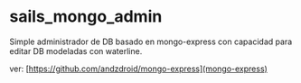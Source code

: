 # sails_mongo_admin
Simple administrador de DB basado en mongo-express con capacidad para editar DB modeladas con waterline.

ver:  [https://github.com/andzdroid/mongo-express](mongo-express)
